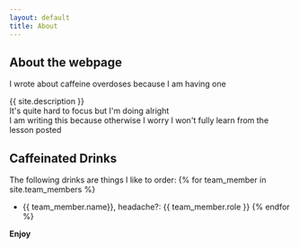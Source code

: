 ```yaml
---
layout: default
title: About
---
```


## About the webpage
I wrote about caffeine overdoses because I am having one

{{ site.description }}  
It's quite hard to focus but I'm doing alright    
I am writing this because otherwise I worry I won't fully learn from the lesson posted

## Caffeinated Drinks

The following drinks are things I like to order:
{% for team_member in site.team_members %}
- {{ team_member.name}}, headache?: {{ team_member.role }}
{% endfor %}

**Enjoy**

